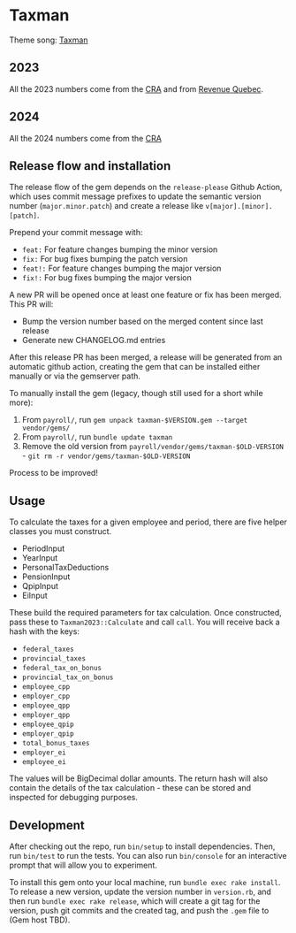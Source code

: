 # Taxman

Theme song: [Taxman](https://www.youtube.com/watch?v=l0zaebtU-CA)

## 2023

All the 2023 numbers come from the
[CRA](https://www.canada.ca/en/revenue-agency/services/forms-publications/payroll/t4127-payroll-deductions-formulas/t4127-jan/t4127-jan-payroll-deductions-formulas-computer-programs.html#toc38)
and from [Revenue Quebec](https://www.revenuquebec.ca/documents/en/formulaires/tp/TP-1015.F-V%282023-01%29.pdf).

## 2024

All the 2024 numbers come from the
[CRA](https://www.canada.ca/en/revenue-agency/services/forms-publications/payroll/t4127-payroll-deductions-formulas/t4127-jan/t4127-jan-payroll-deductions-formulas-computer-programs.html)


## Release flow and installation

The release flow of the gem depends on the `release-please` Github Action,
which uses commit message prefixes to update the semantic version number
(`major.minor.patch`) and create a release like `v[major].[minor].[patch]`.

Prepend your commit message with:
  - `feat:` For feature changes bumping the minor version
  - `fix:` For bug fixes bumping the patch version
  - `feat!:` For feature changes bumping the major version
  - `fix!:` For bug fixes bumping the major version

A new PR will be opened once at least one feature or fix has been merged. This
PR will:
  - Bump the version number based on the merged content since last release
  - Generate new CHANGELOG.md entries

After this release PR has been merged, a release will be generated from an
automatic github action, creating the gem that can be installed either manually
or via the gemserver path.

To manually install the gem (legacy, though still used for a short while more):

1. From `payroll/`, run `gem unpack taxman-$VERSION.gem --target vendor/gems/`
1. From `payroll/`, run `bundle update taxman`
1. Remove the old version from `payroll/vendor/gems/taxman-$OLD-VERSION` - `git rm -r vendor/gems/taxman-$OLD-VERSION`

Process to be improved!

## Usage

To calculate the taxes for a given employee and period, there are five helper classes you must construct.

  - PeriodInput
  - YearInput
  - PersonalTaxDeductions
  - PensionInput
  - QpipInput
  - EiInput

These build the required parameters for tax calculation.  Once constructed,
pass these to `Taxman2023::Calculate` and call `call`.  You will receive back a
hash with the keys:

 - `federal_taxes`
 - `provincial_taxes`
 - `federal_tax_on_bonus`
 - `provincial_tax_on_bonus`
 - `employee_cpp`
 - `employer_cpp`
 - `employee_qpp`
 - `employer_qpp`
 - `employee_qpip`
 - `employer_qpip`
 - `total_bonus_taxes`
 - `employer_ei`
 - `employee_ei`

The values will be BigDecimal dollar amounts.  The return hash will also
contain the details of the tax calculation - these can be stored and inspected
for debugging purposes.

## Development

After checking out the repo, run `bin/setup` to install dependencies. Then, run `bin/test` to run the tests. You can also run `bin/console` for an interactive prompt that will allow you to experiment.

To install this gem onto your local machine, run `bundle exec rake install`. To release a new version, update the version number in `version.rb`, and then run `bundle exec rake release`, which will create a git tag for the version, push git commits and the created tag, and push the `.gem` file to (Gem host TBD).
